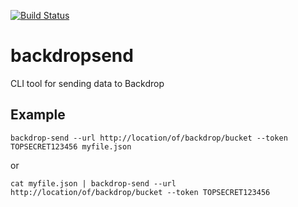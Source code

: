 [![Build Status](https://travis-ci.org/alphagov/backdropsend.png)](https://travis-ci.org/alphagov/backdropsend)

backdropsend
=============

CLI tool for sending data to Backdrop

## Example

`backdrop-send --url http://location/of/backdrop/bucket --token TOPSECRET123456 myfile.json`

or

`cat myfile.json | backdrop-send --url http://location/of/backdrop/bucket --token TOPSECRET123456`
